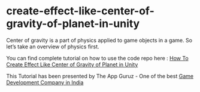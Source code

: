 # create-effect-like-center-of-gravity-of-planet-in-unity

Center of gravity is a part of physics applied to game objects in a game. So let’s take an overview of physics first.

You can find complete tutorial on how to use the code repo here : [How To Create Effect Like Center of Gravity of Planet in Unity](http://www.theappguruz.com/blog/create-effect-like-center-of-gravity-of-planet-in-unity)

This Tutorial has been presented by The App Guruz - One of the best [Game Development Company in India](http://www.theappguruz.com/game-development/)
